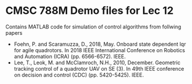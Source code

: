 # CMSC 788M Demo files for Lec 12
Contains MATLAB code for simulation of control algorithms from follwing papers

- Foehn, P. and Scaramuzza, D., 2018, May. Onboard state dependent lqr for agile quadrotors. In 2018 IEEE International Conference on Robotics and Automation (ICRA) (pp. 6566-6572). IEEE.
- Lee, T., Leok, M. and McClamroch, N.H., 2010, December. Geometric tracking control of a quadrotor UAV on SE (3). In 49th IEEE conference on decision and control (CDC) (pp. 5420-5425). IEEE.
